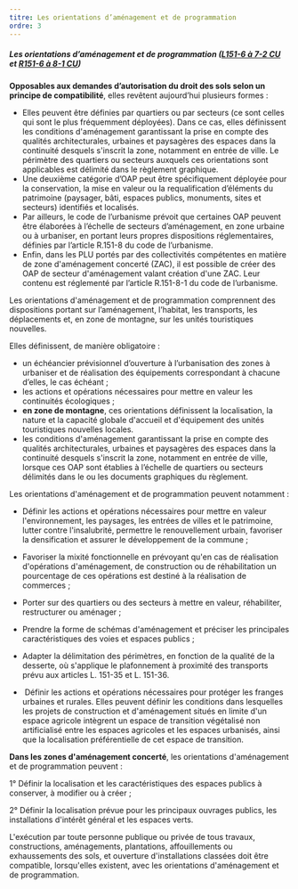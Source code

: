 ```yaml
---
titre: Les orientations d’aménagement et de programmation
ordre: 3
---
```


##### Les orientations d’aménagement et de programmation ([L151-6 à 7-2 CU](https://www.legifrance.gouv.fr/codes/section_lc/LEGITEXT000006074075/LEGISCTA000031211161/#LEGISCTA000031211912) et [R151-6 à 8-1 CU](https://www.legifrance.gouv.fr/codes/section_lc/LEGITEXT000006074075/LEGISCTA000031719991/#LEGISCTA000031720647))

**Opposables aux demandes d’autorisation du droit des sols selon un principe de compatibilité**, elles revêtent aujourd’hui plusieurs formes :

- Elles peuvent être définies par quartiers ou par secteurs (ce sont celles qui sont le plus fréquemment déployées). Dans ce cas, elles définissent les conditions d'aménagement garantissant la prise en compte des qualités architecturales, urbaines et paysagères des espaces dans la continuité desquels s'inscrit la zone, notamment en entrée de ville. Le périmètre des quartiers ou secteurs auxquels ces orientations sont applicables est délimité dans le règlement graphique.
- Une deuxième catégorie d’OAP peut être spécifiquement déployée pour la conservation, la mise en valeur ou la requalification d’éléments du patrimoine (paysager, bâti, espaces publics, monuments, sites et secteurs) identifiés et localisés.
- Par ailleurs, le code de l’urbanisme prévoit que certaines OAP peuvent être élaborées à l’échelle de secteurs d’aménagement, en zone urbaine ou à urbaniser, en portant leurs propres dispositions réglementaires, définies par l’article R.151-8 du code de l’urbanisme. 
- Enfin, dans les PLU portés par des collectivités compétentes en matière de zone d'aménagement concerté (ZAC), il est possible de créer des OAP de secteur d'aménagement valant création d'une ZAC. Leur contenu est réglementé par l’article R.151-8-1 du code de l’urbanisme.

Les orientations d'aménagement et de programmation comprennent des dispositions portant sur l’aménagement, l’habitat, les transports, les déplacements et, en zone de montagne, sur les unités touristiques nouvelles. 

Elles définissent, de manière obligatoire :
- un échéancier prévisionnel d’ouverture à l’urbanisation des zones à urbaniser et de réalisation des équipements correspondant à chacune d’elles, le cas échéant ;
-  les actions et opérations nécessaires pour mettre en valeur les continuités écologiques ;
- **en zone de montagne**, ces orientations définissent la localisation, la nature et la capacité globale d'accueil et d'équipement des unités touristiques nouvelles locales.
- les conditions d'aménagement garantissant la prise en compte des qualités architecturales, urbaines et paysagères des espaces dans la continuité desquels s'inscrit la zone, notamment en entrée de ville, lorsque ces OAP sont établies à l’échelle de quartiers ou secteurs délimités dans le ou les documents graphiques du règlement.

Les orientations d'aménagement et de programmation peuvent notamment :

- Définir les actions et opérations nécessaires pour mettre en valeur l'environnement, les paysages, les entrées de villes et le patrimoine, lutter contre l'insalubrité, permettre le renouvellement urbain, favoriser la densification et assurer le développement de la commune ;

- Favoriser la mixité fonctionnelle en prévoyant qu'en cas de réalisation d'opérations d'aménagement, de construction ou de réhabilitation un pourcentage de ces opérations est destiné à la réalisation de commerces ;

- Porter sur des quartiers ou des secteurs à mettre en valeur, réhabiliter, restructurer ou aménager ;

-  Prendre la forme de schémas d'aménagement et préciser les principales caractéristiques des voies et espaces publics ;

- Adapter la délimitation des périmètres, en fonction de la qualité de la desserte, où s'applique le plafonnement à proximité des transports prévu aux articles L. 151-35 et L. 151-36.
-  Définir les actions et opérations nécessaires pour protéger les franges urbaines et rurales. Elles peuvent définir les conditions dans lesquelles les projets de construction et d'aménagement situés en limite d'un espace agricole intègrent un espace de transition végétalisé non artificialisé entre les espaces agricoles et les espaces urbanisés, ainsi que la localisation préférentielle de cet espace de transition.



**Dans les zones d'aménagement concerté**, les orientations d'aménagement et de programmation peuvent :

1° Définir la localisation et les caractéristiques des espaces publics à conserver, à modifier ou à créer ;

2° Définir la localisation prévue pour les principaux ouvrages publics, les installations d'intérêt général et les espaces verts.

L'exécution par toute personne publique ou privée de tous travaux, constructions, aménagements, plantations, affouillements ou exhaussements des sols, et ouverture d'installations classées doit être compatible, lorsqu'elles existent, avec les orientations d'aménagement et de programmation.
